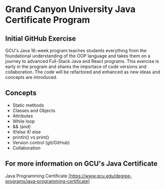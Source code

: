 # Grand Canyon University Java Certificate Program
## Initial GitHub Exercise
GCU's Java 16-week program teaches students everything from the foundational understanding of the OOP language and takes them on a journey to advanced Full-Stack Java and React programs. This exercise is early in the program and shares the importace of code versions and collaboration. The code will be refactored and enhanced as new ideas and concepts are introduced.

## Concepts
- Static methods
- Classes and Objects
- Attributes
- While loop
- && (and)
- If/else if/ else
- println() vs print()
- Version control (git/GitHub)
- Collaboration

## For more information on GCU's Java Certificate
Java Programming Certificate
[https://www.gcu.edu/degree-programs/java-programming-certificate]

